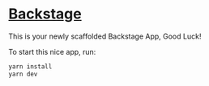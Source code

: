 # [Backstage](https://backstage.io)

This is your newly scaffolded Backstage App, Good Luck!

To start this nice app, run:

```sh
yarn install
yarn dev
```
